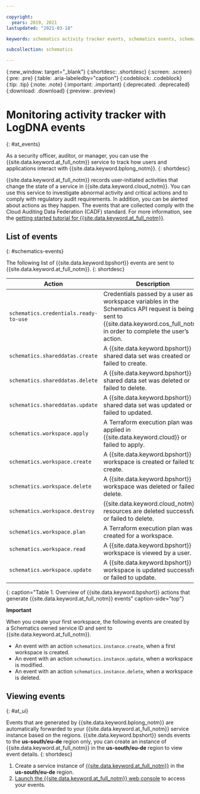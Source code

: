 ```yaml
---

copyright:
  years: 2019, 2021
lastupdated: "2021-03-18"

keywords: schematics activity tracker events, schematics events, schematics audit, schematics audit events, schematics audit logs

subcollection: schematics

---
```


{:new_window: target="_blank"}
{:shortdesc: .shortdesc}
{:screen: .screen}
{:pre: .pre}
{:table: .aria-labeledby="caption"}
{:codeblock: .codeblock}
{:tip: .tip}
{:note: .note}
{:important: .important}
{:deprecated: .deprecated}
{:download: .download}
{:preview: .preview}

# Monitoring activity tracker with LogDNA events
{: #at_events}

As a security officer, auditor, or manager, you can use the {{site.data.keyword.at_full_notm}} service to track how users and applications interact with {{site.data.keyword.bplong_notm}}.
{: shortdesc}

{{site.data.keyword.at_full_notm}} records user-initiated activities that change the state of a service in {{site.data.keyword.cloud_notm}}. You can use this service to investigate abnormal activity and critical actions and to comply with regulatory audit requirements. In addition, you can be alerted about actions as they happen. The events that are collected comply with the Cloud Auditing Data Federation (CADF) standard. For more information, see the [getting started tutorial for {{site.data.keyword.at_full_notm}}](/docs/Activity-Tracker-with-LogDNA?topic=Activity-Tracker-with-LogDNA-getting-started).

## List of events
{: #schematics-events}

The following list of {{site.data.keyword.bpshort}} events are sent to {{site.data.keyword.at_full_notm}}.
{: shortdesc}

| Action             | Description      | 
| -------------------| -----------------|
| `schematics.credentials.ready-to-use` |  Credentials passed by a user as a workspace variables in the Schematics API request is being sent to {{site.data.keyword.cos_full_notm}} in order to complete the user’s action.|
| `schematics.shareddatas.create` | A {{site.data.keyword.bpshort}} shared data set was created or failed to create. |
| `schematics.shareddatas.delete` | A {{site.data.keyword.bpshort}} shared data set was deleted or failed to delete. |
| `schematics.shareddatas.update` | A {{site.data.keyword.bpshort}} shared data set was updated or failed to updated. |
| `schematics.workspace.apply` | A Terraform execution plan was applied in {{site.data.keyword.cloud}} or failed to apply.|
| `schematics.workspace.create` | A {{site.data.keyword.bpshort}} workspace is created or failed to create. | 
| `schematics.workspace.delete` | A {{site.data.keyword.bpshort}} workspace was deleted or failed to delete. |
| `schematics.workspace.destroy` | {{site.data.keyword.cloud_notm}} resources are deleted successfully or failed to delete.|
| `schematics.workspace.plan` | A Terraform execution plan was created for a workspace. | 
| `schematics.workspace.read`| A {{site.data.keyword.bpshort}} workspace is viewed by a user.|
| `schematics.workspace.update`| A {{site.data.keyword.bpshort}} workspace is updated successfully or failed to update.|
{: caption="Table 1. Overview of {{site.data.keyword.bpshort}} actions that generate {{site.data.keyword.at_full_notm}} events" caption-side="top"}

**Important** 

When you create your first workspace, the following events are created by a Schematics owned service ID and sent to {{site.data.keyword.at_full_notm}}.
* An event with an action `schematics.instance.create`, when a first workspace is created.
* An event with an action `schematics.instance.update`, when a workspace is modified.
* An event with an action `schematics.instance.delete`, when a workspace is deleted.

## Viewing events
{: #at_ui}

Events that are generated by {{site.data.keyword.bplong_notm}} are automatically forwarded to your {{site.data.keyword.at_full_notm}} service instance based on the regions. {{site.data.keyword.bpshort}} sends events to the **us-south/eu-de** region only, you can create an instance of {{site.data.keyword.at_full_notm}} in the **us-south/eu-de** region to view event details. 
{: shortdesc}

1. Create a service instance of [{{site.data.keyword.at_full_notm}}](/docs/Activity-Tracker-with-LogDNA?topic=Activity-Tracker-with-LogDNA-getting-started) in the **us-south/eu-de** region. 
2. [Launch the {{site.data.keyword.at_full_notm}} web console](/docs/Activity-Tracker-with-LogDNA?topic=Activity-Tracker-with-LogDNA-launch) to access your events.


